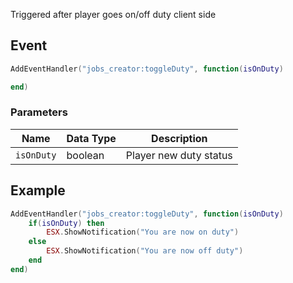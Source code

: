 Triggered after player goes on/off duty client side

## Event
``` lua
AddEventHandler("jobs_creator:toggleDuty", function(isOnDuty)

end)
```

### Parameters

| Name              | Data Type | Description                 |
| -                 | -         | -                 |
| `isOnDuty`         | boolean    | Player new duty status  |

## Example
``` lua
AddEventHandler("jobs_creator:toggleDuty", function(isOnDuty)
    if(isOnDuty) then
        ESX.ShowNotification("You are now on duty")
    else
        ESX.ShowNotification("You are now off duty")
    end
end)
```